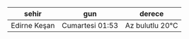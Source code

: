 | sehir        | gun             | derece          |
|--------------|-----------------|-----------------|
| Edirne Keşan | Cumartesi 01:53 | Az bulutlu 20°C |